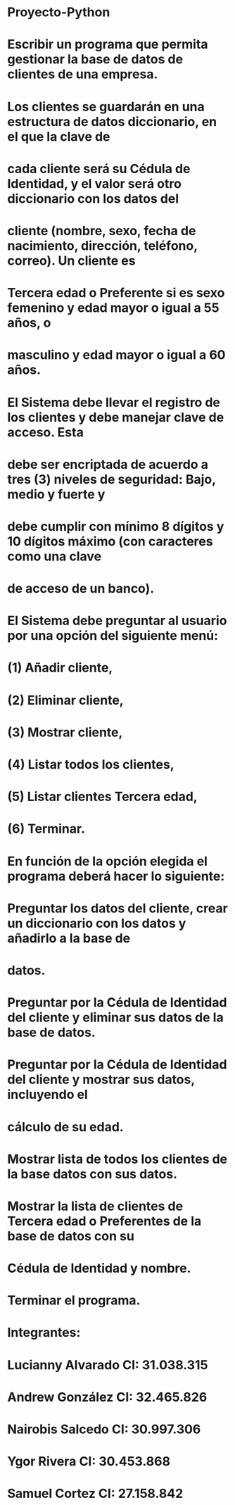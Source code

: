 # Proyecto-Python

# Escribir un programa que permita gestionar la base de datos de clientes de una empresa.
# Los clientes se guardarán en una estructura de datos diccionario, en el que la clave de
# cada cliente será su Cédula de Identidad, y el valor será otro diccionario con los datos del
# cliente (nombre, sexo, fecha de nacimiento, dirección, teléfono, correo). Un cliente es
# Tercera edad o Preferente si es sexo femenino y edad mayor o igual a 55 años, o
# masculino y edad mayor o igual a 60 años.
# El Sistema debe llevar el registro de los clientes y debe manejar clave de acceso. Esta
# debe ser encriptada de acuerdo a tres (3) niveles de seguridad: Bajo, medio y fuerte y
# debe cumplir con mínimo 8 dígitos y 10 dígitos máximo (con caracteres como una clave
# de acceso de un banco).

# El Sistema debe preguntar al usuario por una opción del siguiente menú:
# (1) Añadir cliente,
# (2) Eliminar cliente,
# (3) Mostrar cliente,
# (4) Listar todos los clientes,
# (5) Listar clientes Tercera edad,
# (6) Terminar.

# En función de la opción elegida el programa deberá hacer lo siguiente:
# Preguntar los datos del cliente, crear un diccionario con los datos y añadirlo a la base de
# datos.
# Preguntar por la Cédula de Identidad del cliente y eliminar sus datos de la base de datos.
# Preguntar por la Cédula de Identidad del cliente y mostrar sus datos, incluyendo el
# cálculo de su edad.
# Mostrar lista de todos los clientes de la base datos con sus datos.
# Mostrar la lista de clientes de Tercera edad o Preferentes de la base de datos con su
# Cédula de Identidad y nombre.
# Terminar el programa.

# Integrantes:

# Lucianny Alvarado CI: 31.038.315
# Andrew González   CI: 32.465.826
# Nairobis Salcedo  CI: 30.997.306
# Ygor Rivera       CI: 30.453.868
# Samuel Cortez     CI: 27.158.842